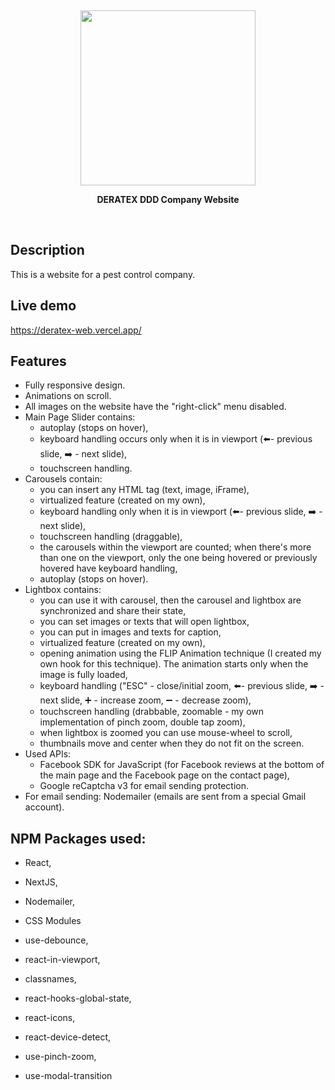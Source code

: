 <p>&nbsp;</p>
<p align='center'>
  <img src="https://deratex-web.vercel.app/images/logo.svg" width="280" />   
</p>
  <p align='center'><strong>DERATEX DDD Company Website</strong></p>
<p>&nbsp;</p>

<p align='center'>

## Description
This is a website for a pest control company.

## Live demo
https://deratex-web.vercel.app/

## Features
- Fully responsive design.
- Animations on scroll.
- All images on the website have the "right-click" menu disabled.
- Main Page Slider contains:
  - autoplay (stops on hover),
  - keyboard handling occurs only when it is in viewport (⬅️- previous slide, ➡️ - next slide),
  - touchscreen handling.
- Carousels contain:
  - you can insert any HTML tag (text, image, iFrame),
  - virtualized feature (created on my own),
  - keyboard handling only when it is in viewport (⬅️- previous slide, ➡️ - next slide),
  - touchscreen handling (draggable),
  - the carousels within the viewport are counted; when there's more than one on the viewport, only the one being hovered or previously hovered have keyboard handling,
  - autoplay (stops on hover).
- Lightbox contains:
  - you can use it with carousel, then the carousel and lightbox are synchronized and share their state,
  - you can set images or texts that will open lightbox,
  - you can put in images and texts for caption,
  - virtualized feature (created on my own),
  - opening animation using the FLIP Animation technique (I created my own hook for this technique). The animation starts only when the image is fully loaded,
  - keyboard handling ("ESC" - close/initial zoom, ⬅️- previous slide, ➡️ - next slide, ➕ - increase zoom, ➖ - decrease zoom),
  - touchscreen handling (drabbable, zoomable - my own implementation of pinch zoom, double tap zoom),
  - when lightbox is zoomed you can use mouse-wheel to scroll,
  - thumbnails move and center when they do not fit on the screen.
- Used APIs:
  - Facebook SDK for JavaScript (for Facebook reviews at the bottom of the main page and the Facebook page on the contact page),
  - Google reCaptcha v3 for email sending protection.
- For email sending: Nodemailer (emails are sent from a special Gmail account).

  
    
## NPM Packages used: 
- React,
- NextJS,
- Nodemailer,
- CSS Modules
- use-debounce,
- react-in-viewport,
- classnames,
- react-hooks-global-state,
- react-icons,
- react-device-detect,
- use-pinch-zoom,
- use-modal-transition
 
  
  <p>&nbsp;</p>
